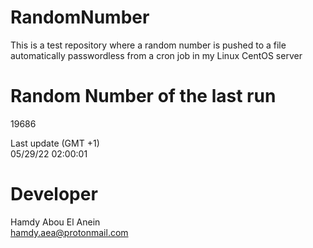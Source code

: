 # RandomNumber    
This is a test repository where a random number is pushed to a file automatically passwordless from a cron job in my Linux CentOS server    
# Random Number of the last run   
19686
      
Last update (GMT +1)    
05/29/22 02:00:01
# Developer    
Hamdy Abou El Anein   
hamdy.aea@protonmail.com
